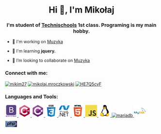 <h1 align="center">Hi 👋, I'm Mikołaj</h1>
<h3 align="center">I'm student of <a href="https://technischools.com">Technischools</a> 1st class. Programing is my main hobby.</h3>

- 🔭 I'm working on [Muzyka](https://github.com/miki2200/muzyka)

- 🌱 I'm learning **jquery.**

- 👯 I’m looking to collaborate on [Muzyka](https://github.com/miki2200/muzyka)

<h3 align="left">Connect with me:</h3>
<p align="left">
<a href="https://fb.com/mikim27" target="blank"><img align="center" src="https://alxgroup.com.au/wp-content/uploads/2019/01/facebook-3-logo-png-transparent.png" alt="mikim27" height="40" width="40" /></a>
<a href="https://instagram.com/mikolaj.mroczkowski" target="blank"><img align="center" src="https://www.jaspersomsen.com/wp-spullies/uploads/2017/03/instagram-Logo-PNG-Transparent-Background-download.png" alt="mikolaj.mroczkowski" height="40" width="40" /></a>
<a href="https://discord.gg/5V4ajVDF" target="blank"><img align="center" src="https://www.freepnglogos.com/uploads/discord-logo-png/discord-logo-logodownload-download-logotipos-1.png" alt="HE7Q5cvF" height="40" width="40" /></a>
</p>

<h3 align="left">Languages and Tools:</h3>
<p align="left"> <a href="https://getbootstrap.com" target="_blank"> <img src="https://raw.githubusercontent.com/devicons/devicon/master/icons/bootstrap/bootstrap-plain-wordmark.svg" alt="bootstrap" width="40" height="40"/> </a> <a href="https://www.w3schools.com/cpp/" target="_blank"> <img src="https://raw.githubusercontent.com/devicons/devicon/master/icons/cplusplus/cplusplus-original.svg" alt="cplusplus" width="40" height="40"/> </a> <a href="https://www.w3schools.com/cs/" target="_blank"> <img src="https://raw.githubusercontent.com/devicons/devicon/master/icons/csharp/csharp-original.svg" alt="csharp" width="40" height="40"/> </a> <a href="https://www.w3schools.com/css/" target="_blank"> <img src="https://raw.githubusercontent.com/devicons/devicon/master/icons/css3/css3-original-wordmark.svg" alt="css3" width="40" height="40"/> </a> <a href="https://dotnet.microsoft.com/" target="_blank"> <img src="https://raw.githubusercontent.com/devicons/devicon/master/icons/dot-net/dot-net-original-wordmark.svg" alt="dotnet" width="40" height="40"/> </a> <a href="https://www.w3.org/html/" target="_blank"> <img src="https://raw.githubusercontent.com/devicons/devicon/master/icons/html5/html5-original-wordmark.svg" alt="html5" width="40" height="40"/> </a> <a href="https://developer.mozilla.org/en-US/docs/Web/JavaScript" target="_blank"> <img src="https://raw.githubusercontent.com/devicons/devicon/master/icons/javascript/javascript-original.svg" alt="javascript" width="40" height="40"/> </a> <a href="https://www.linux.org/" target="_blank"> <img src="https://raw.githubusercontent.com/devicons/devicon/master/icons/linux/linux-original.svg" alt="linux" width="40" height="40"/> </a> <a href="https://mariadb.org/" target="_blank"> <img src="https://www.vectorlogo.zone/logos/mariadb/mariadb-icon.svg" alt="mariadb" width="40" height="40"/> </a> <a href="https://www.mysql.com/" target="_blank"> <img src="https://raw.githubusercontent.com/devicons/devicon/master/icons/mysql/mysql-original-wordmark.svg" alt="mysql" width="40" height="40"/> </a> <a href="https://www.php.net" target="_blank"> <img src="https://raw.githubusercontent.com/devicons/devicon/master/icons/php/php-original.svg" alt="php" width="40" height="40"/> </a> </p>

